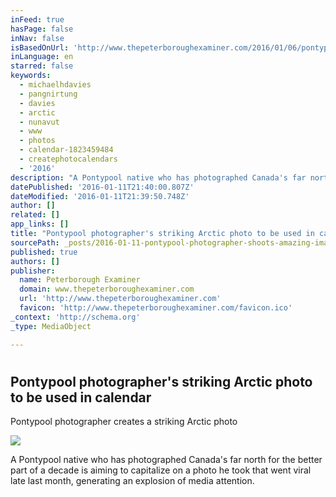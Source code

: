 ```yaml
---
inFeed: true
hasPage: false
inNav: false
isBasedOnUrl: 'http://www.thepeterboroughexaminer.com/2016/01/06/pontypool-photographers-striking-arctic-photo-to-be-used-in-calendar'
inLanguage: en
starred: false
keywords:
  - michaelhdavies
  - pangnirtung
  - davies
  - arctic
  - nunavut
  - www
  - photos
  - calendar-1823459484
  - createphotocalendars
  - '2016'
description: "A Pontypool native who has photographed Canada's far north for the better part of a decade is aiming to capitalize on a photo he took that went viral late last month, generating an explosion of media attention."
datePublished: '2016-01-11T21:40:00.807Z'
dateModified: '2016-01-11T21:39:50.748Z'
author: []
related: []
app_links: []
title: "Pontypool photographer's striking Arctic photo to be used in calendar"
sourcePath: _posts/2016-01-11-pontypool-photographer-shoots-amazing-image.md
published: true
authors: []
publisher:
  name: Peterborough Examiner
  domain: www.thepeterboroughexaminer.com
  url: 'http://www.thepeterboroughexaminer.com'
  favicon: 'http://www.thepeterboroughexaminer.com/favicon.ico'
_context: 'http://schema.org'
_type: MediaObject

---
```

# 

<article style=""><h1>Pontypool photographer's striking Arctic photo to be used in calendar</h1><p>Pontypool photographer creates a striking Arctic photo</p><img src="https://s3-us-west-2.amazonaws.com/the-grid-img/p/2694e5ded24d69fc28c0806caac1bcd4bae6ce64.jpg" /></article>

A Pontypool native who has photographed Canada's far north for the better part of a decade is aiming to capitalize on a photo he took that went viral late last month, generating an explosion of media attention.